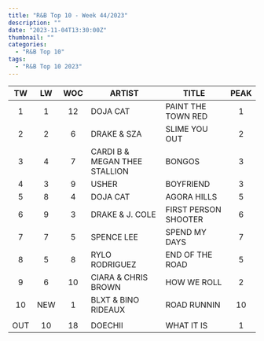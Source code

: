 ```yaml
---
title: "R&B Top 10 - Week 44/2023"
description: ""
date: "2023-11-04T13:30:00Z"
thumbnail: ""
categories:
  - "R&B Top 10"
tags:
  - "R&B Top 10 2023"
---
```

<!--more-->
|TW|LW|WOC|ARTIST|TITLE|PEAK|
|:----:|:----:|:----:|----|----|:----:|
|1|1|12|DOJA CAT|PAINT THE TOWN RED|1|
|2|2|6|DRAKE & SZA|SLIME YOU OUT|2|
|3|4|7|CARDI B & MEGAN THEE STALLION|BONGOS|3|
|4|3|9|USHER|BOYFRIEND|3|
|5|8|4|DOJA CAT|AGORA HILLS|5|
|6|9|3|DRAKE & J. COLE|FIRST PERSON SHOOTER|6|
|7|7|5|SPENCE LEE|SPEND MY DAYS|7|
|8|5|8|RYLO RODRIGUEZ|END OF THE ROAD|5|
|9|6|10|CIARA & CHRIS BROWN|HOW WE ROLL|2|
|10|NEW|1|BLXT & BINO RIDEAUX|ROAD RUNNIN|10|
| | | | | | |
|OUT|10|18|DOECHII|WHAT IT IS|1|
